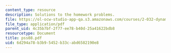 ```yaml
---
content_type: resource
description: Solutions to the homework problems.
file: https://ol-ocw-studio-app-qa.s3.amazonaws.com/courses/2-032-dynamics-fall-2004/6d294a78b3b95452b33cabd6582190e8_pss08.pdf
file_type: application/pdf
parent_uid: 4c35b7bf-2f77-ee78-b40d-25a41622bdb8
resourcetype: Document
title: pss08.pdf
uid: 6d294a78-b3b9-5452-b33c-abd6582190e8
---
```

